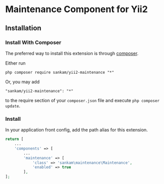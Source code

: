 Maintenance Component for Yii2
======================


Installation
------------

### Install With Composer

The preferred way to install this extension is through [composer](http://getcomposer.org/download/).

Either run

```
php composer require sankam/yii2-maintenance "*"
```

Or, you may add

```
"sankam/yii2-maintenance": "*"
```

to the require section of your `composer.json` file and execute `php composer update`.

### Install

In your application front config, add the path alias for this extension.

```php
return [
    ...
    'components' => [
        ...
        'maintenance' => [
            'class' => 'sankam\maintenance\Maintenance',
            'enabled' => true
        ],
];
```
